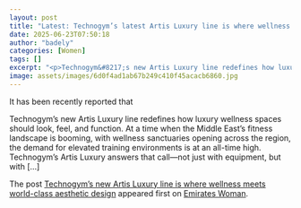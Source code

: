 ```yaml
---
layout: post
title: "Latest: Technogym’s latest Artis Luxury line is where wellness meets world-class aesthetic design"
date: 2025-06-23T07:50:18
author: "badely"
categories: [Women]
tags: []
excerpt: "<p>Technogym&#8217;s new Artis Luxury line redefines how luxury wellness spaces should look, feel, and function. At a time when the Middle East’s fitn"
image: assets/images/6d0f4ad1ab67b249c410f45acacb6860.jpg
---
```


It has been recently reported that <p>Technogym&#8217;s new Artis Luxury line redefines how luxury wellness spaces should look, feel, and function. At a time when the Middle East’s fitness landscape is booming, with wellness sanctuaries opening across the region, the demand for elevated training environments is at an all-time high. Technogym&#8217;s Artis Luxury answers that call—not just with equipment, but with [&#8230;]</p>
<p>The post <a href="https://emirateswoman.com/technogyms-new-artis-luxury-line-is-where-wellness-meets-world-class-aesthetic-design/" rel="nofollow">Technogym’s new Artis Luxury line is where wellness meets world-class aesthetic design</a> appeared first on <a href="https://emirateswoman.com" rel="nofollow">Emirates Woman</a>.</p>

